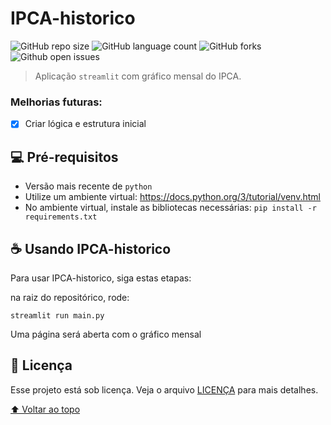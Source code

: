# IPCA-historico

![GitHub repo size](https://img.shields.io/github/repo-size/alehkiz/IPCA-historico?style=for-the-badge)
![GitHub language count](https://img.shields.io/github/languages/count/alehkiz/IPCA-historico?style=for-the-badge)
![GitHub forks](https://img.shields.io/github/forks/alehkiz/IPCA-historico?style=for-the-badge)
![Github open issues](https://img.shields.io/github/issues/alehkiz/IPCA-historico?style=for-the-badge)


> Aplicação `streamlit` com gráfico mensal do IPCA.

### Melhorias futuras:

- [x] Criar lógica e estrutura inicial

## 💻 Pré-requisitos

* Versão mais recente de `python`
* Utilize um ambiente virtual: https://docs.python.org/3/tutorial/venv.html
* No ambiente virtual, instale as bibliotecas necessárias: `pip install -r requirements.txt`

## ☕ Usando IPCA-historico

Para usar IPCA-historico, siga estas etapas:

na raiz do repositórico, rode:

```
streamlit run main.py
```

Uma página será aberta com o gráfico mensal

## 📝 Licença

Esse projeto está sob licença. Veja o arquivo [LICENÇA](LICENSE.md) para mais detalhes.

[⬆ Voltar ao topo](#IPCA-historico)<br>
